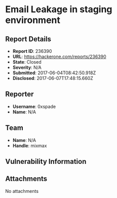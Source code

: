 # Email Leakage in staging environment

## Report Details
- **Report ID**: 236390
- **URL**: https://hackerone.com/reports/236390
- **State**: Closed
- **Severity**: N/A
- **Submitted**: 2017-06-04T08:42:50.918Z
- **Disclosed**: 2017-06-07T17:48:15.660Z

## Reporter
- **Username**: 0xspade
- **Name**: N/A

## Team
- **Name**: N/A
- **Handle**: mixmax

## Vulnerability Information


## Attachments
No attachments
